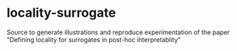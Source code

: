 # locality-surrogate

Source to generate illustrations and reproduce experimentation of the paper "Defining locality for surrogates in post-hoc interpretablity"
